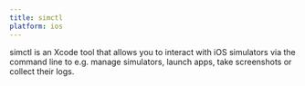 ```yaml
---
title: simctl
platform: ios
---
```


simctl is an Xcode tool that allows you to interact with iOS simulators via the command line to e.g. manage simulators, launch apps, take screenshots or collect their logs.
